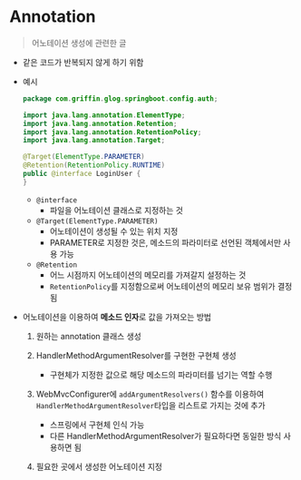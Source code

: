 # Annotation

> 어노테이션 생성에 관련한 글

- 같은 코드가 반복되지 않게 하기 위함

- 예시

  ```java
  package com.griffin.glog.springboot.config.auth;
  
  import java.lang.annotation.ElementType;
  import java.lang.annotation.Retention;
  import java.lang.annotation.RetentionPolicy;
  import java.lang.annotation.Target;
  
  @Target(ElementType.PARAMETER)
  @Retention(RetentionPolicy.RUNTIME)
  public @interface LoginUser {
  }
  ```

  - `@interface`
    - 파일을 어노테이션 클래스로 지정하는 것
  - `@Target(ElementType.PARAMETER)`
    - 어노테이션이 생성될 수 있는 위치 지정
    - PARAMETER로 지정한 것은, 메소드의 파라미터로 선언된 객체에서만 사용 가능
  - `@Retention`
    - 어느 시점까지 어노테이션의 메모리를 가져갈지 설정하는 것
    - `RetentionPolicy`를 지정함으로써 어노테이션의 메모리 보유 범위가 결정 됨



- 어노테이션을 이용하여 **메소드 인자**로 값을 가져오는 방법

  1. 원하는 annotation 클래스 생성
  2. HandlerMethodArgumentResolver를 구현한 구현체 생성
     - 구현체가 지정한 값으로 해당 메소드의 파라미터를 넘기는 역할 수행
  3. WebMvcConfigurer에 `addArgumentResolvers()` 함수를 이용하여 `HandlerMethodArgumentResolver`타입을 리스트로 가지는 것에 추가
     - 스프링에서 구현체 인식 가능
     - 다른 HandlerMethodArgumentResolver가 필요하다면 동일한 방식 사용하면 됨

  4. 필요한 곳에서 생성한 어노테이션 지정

  
